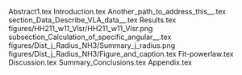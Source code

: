 Abstract1.tex
Introduction.tex
Another_path_to_address_this__.tex
section_Data_Describe_VLA_data__.tex
Results.tex
figures/HH211_w11_Vlsr/HH211_w11_Vlsr.png
subsection_Calculation_of_specific_angular__.tex
figures/Dist_j_Radius_NH3/Summary_j_radius.png
figures/Dist_j_Radius_NH3/Figure_and_caption.tex
Fit-powerlaw.tex
Discussion.tex
Summary_Conclusions.tex
Appendix.tex
